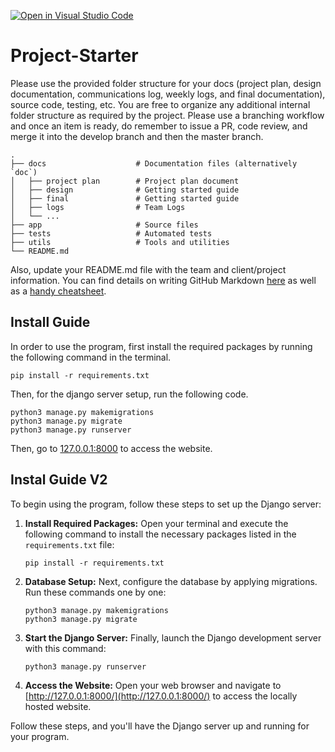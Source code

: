 [![Open in Visual Studio Code](https://classroom.github.com/assets/open-in-vscode-718a45dd9cf7e7f842a935f5ebbe5719a5e09af4491e668f4dbf3b35d5cca122.svg)](https://classroom.github.com/online_ide?assignment_repo_id=12113061&assignment_repo_type=AssignmentRepo)

# Project-Starter

Please use the provided folder structure for your docs (project plan, design documentation, communications log, weekly logs, and final documentation), source code, testing, etc.    You are free to organize any additional internal folder structure as required by the project.  Please use a branching workflow and once an item is ready, do remember to issue a PR, code review, and merge it into the develop branch and then the master branch.

```
.
├── docs                    # Documentation files (alternatively `doc`)
│   ├── project plan        # Project plan document
│   ├── design              # Getting started guide
│   ├── final               # Getting started guide
│   ├── logs                # Team Logs
│   └── ...
├── app                     # Source files
├── tests                   # Automated tests
├── utils                   # Tools and utilities
└── README.md
```

Also, update your README.md file with the team and client/project information.  You can find details on writing GitHub Markdown [here](https://docs.github.com/en/get-started/writing-on-github/getting-started-with-writing-and-formatting-on-github/basic-writing-and-formatting-syntax) as well as a [handy cheatsheet](https://enterprise.github.com/downloads/en/markdown-cheatsheet.pdf).

## Install Guide

In order to use the program, first install the required packages by running the following command in the terminal.

```
pip install -r requirements.txt
```

Then, for the django server setup, run the following code.

```
python3 manage.py makemigrations
python3 manage.py migrate
python3 manage.py runserver
```

Then, go to [127.0.0.1:8000](https://127.0.0.1:8000 "click to go to the local website") to access the website.


## Instal Guide V2


To begin using the program, follow these steps to set up the Django server:

1. **Install Required Packages:** Open your terminal and execute the following command to install the necessary packages listed in the `requirements.txt` file:
   ```
   pip install -r requirements.txt
   ```
2. **Database Setup:** Next, configure the database by applying migrations. Run these commands one by one:
   ```
   python3 manage.py makemigrations
   python3 manage.py migrate
   ```
3. **Start the Django Server:** Finally, launch the Django development server with this command:
   ```
   python3 manage.py runserver
   ```
4. **Access the Website:** Open your web browser and navigate to [http://127.0.0.1:8000/](http://127.0.0.1:8000/) to access the locally hosted website.

Follow these steps, and you'll have the Django server up and running for your program.
